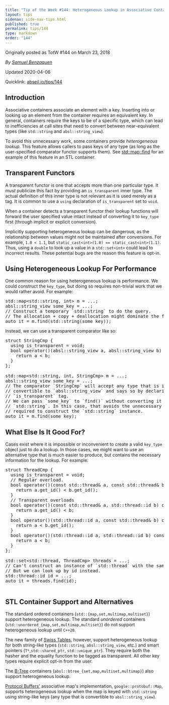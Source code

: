 ```yaml
---
title: "Tip of the Week #144: Heterogeneous Lookup in Associative Containers"
layout: tips
sidenav: side-nav-tips.html
published: true
permalink: tips/144
type: markdown
order: "144"
---
```


Originally posted as TotW #144 on March 23, 2018

*By [Samuel Benzaquen](mailto:sbenza@google.com)*

Updated 2020-04-06

Quicklink: [abseil.io/tips/144](https://abseil.io/tips/144)


## Introduction

Associative containers associate an element with a key. Inserting into or
looking up an element from the container requires an equivalent key. In general,
containers require the keys to be of a specific type, which can lead to
inefficiencies at call sites that need to convert between near-equivalent types
(like `std::string` and `absl::string_view`).

To avoid this unnecessary work, some containers provide *heterogeneous lookup*.
This feature allows callers to pass keys of any type (as long as the
user-specified comparator functor supports them). See
[std::map::find](http://en.cppreference.com/w/cpp/container/map/find) for an
example of this feature in an STL container.

## Transparent Functors

A transparent functor is one that accepts more than one particular type. It
*must* publicize this fact by providing an `is_transparent` inner type. The
actual definition of this inner type is not relevant as it is used merely as a
tag. It is common to use a `using` declaration of `is_transparent` set to
`void`.

When a container detects a transparent functor their lookup functions will
forward the user specified value intact instead of converting it to `key_type`
first (through implicit or explicit conversion).

Implicitly supporting heterogeneous lookup can be dangerous, as the relationship
between values might not be maintained after conversions. For example, `1.0 <
1.1`, but `static_cast<int>(1.0) == static_cast<int>(1.1)`. Thus, using a
`double` to look up a value in a `std::set<int>` could lead to incorrect
results. These potential bugs are the reason this feature is opt-in.

## Using Heterogeneous Lookup For Performance

One common reason for using heterogeneous lookup is performance. We could
construct the `key_type`, but doing so requires non-trivial work that we would
rather avoid. For example:

<pre class="prettyprint lang-cpp bad-code">
std::map&lt;std::string, int&gt; m = ...;
absl::string_view some_key = ...;
// Construct a temporary `std::string` to do the query.
// The allocation + copy + deallocation might dominate the find() call.
auto it = m.find(std::string(some_key));
</pre>

Instead, we can use a transparent comparator like so:

<pre class="prettyprint lang-cpp code">
struct StringCmp {
  using is_transparent = void;
  bool operator()(absl::string_view a, absl::string_view b) const {
    return a &lt; b;
  }
};

std::map&lt;std::string, int, StringCmp&gt; m = ...;
absl::string_view some_key = ...;
// The comparator `StringCmp` will accept any type that is implicitly
// convertible to `absl::string_view` and says so by declaring the
// `is_transparent` tag.
// We can pass `some_key` to `find()` without converting it first to
// `std::string`. In this case, that avoids the unnecessary memory allocation
// required to construct the `std::string` instance.
auto it = m.find(some_key);
</pre>

## What Else Is It Good For?

Cases exist where it is impossible or inconvenient to create a valid `key_type`
object just to do a lookup. In those cases, we might want to use an alternative
type that is much easier to produce, but contains the necessary information for
the lookup. For example:

<pre class="prettyprint lang-cpp code">
struct ThreadCmp {
  using is_transparent = void;
  // Regular overload.
  bool operator()(const std::thread& a, const std::thread& b) const {
    return a.get_id() &lt; b.get_id();
  }
  // Transparent overloads
  bool operator()(const std::thread& a, std::thread::id b) const {
    return a.get_id() &lt; b;
  }
  bool operator()(std::thread::id a, const std::thread& b) const {
    return a &lt; b.get_id();
  }
  bool operator()(std::thread::id a, std::thread::id b) const {
    return a &lt; b;
  }
};

std::set&lt;std::thread, ThreadCmp&gt; threads = ...;
// Can't construct an instance of `std::thread` with the same id, just to do the lookup.
// But we can look up by id instead.
std::thread::id id = ...;
auto it = threads.find(id);

</pre>

## STL Container Support and Alternatives

The standard ordered containers (`std::{map,set,multimap,multiset}`) support
heterogeneous lookup. The standard *unordered* containers
(`std::unordered_{map,set,multimap,multiset}`) do not support heterogeneous
lookup until `C++20`.

The new family of [Swiss Tables][swisstables], however, support heterogeneous
lookup for both string-like types (`std::string`, `absl::string_view`, etc.) and
smart pointers (`T*`,`std::shared_ptr`, `std::unique_ptr`). They require both
the hasher and the equality function to be tagged as transparent. All other key
types require explicit opt-in from the user.

The [B-Tree][btree] containers (`absl::btree_{set,map,multiset,multimap}`) also
support heterogeneous lookup.

[Protocol Buffers'](protobuf) associative map's implementation,
`google::protobuf::Map`, supports heterogeneous lookup when the map is keyed
with `std::string` using string-like keys (any type that is convertible to
`absl::string_view`).

[swisstables]: https://abseil.io/docs/cpp/guides/container
[btree]: https://abseil.io/docs/cpp/guides/container
[protobuf]: https://protobuf.dev/
